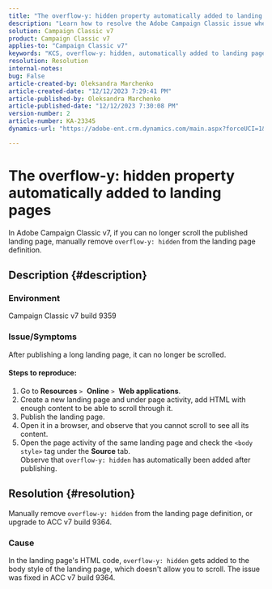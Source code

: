 ```yaml
---
title: "The overflow-y: hidden property automatically added to landing pages"
description: "Learn how to resolve the Adobe Campaign Classic issue where overflow-y hidden gets automatically added to landing pages."
solution: Campaign Classic v7
product: Campaign Classic v7
applies-to: "Campaign Classic v7"
keywords: "KCS, overflow-y: hidden, automatically added to landing pages, adobe campaign, ACC v7 build 9359, upgrade to ACC v7 build 9364, Campaign Classic"
resolution: Resolution
internal-notes: 
bug: False
article-created-by: Oleksandra Marchenko
article-created-date: "12/12/2023 7:29:41 PM"
article-published-by: Oleksandra Marchenko
article-published-date: "12/12/2023 7:30:08 PM"
version-number: 2
article-number: KA-23345
dynamics-url: "https://adobe-ent.crm.dynamics.com/main.aspx?forceUCI=1&pagetype=entityrecord&etn=knowledgearticle&id=fd333dc5-2499-ee11-be37-6045bd0065f9"

---
```

# The overflow-y: hidden property automatically added to landing pages


In Adobe Campaign Classic v7, if you can no longer scroll the published landing page, manually remove `overflow-y: hidden` from the landing page definition.

## Description {#description}


### <b>Environment</b>

Campaign Classic v7 build 9359

### <b>Issue/Symptoms</b>

After publishing a long landing page, it can no longer be scrolled.

#### <b>Steps to reproduce:</b>

1. Go to <b>Resources</b> `>`  <b>Online</b> `>`  <b>Web applications</b>.
2. Create a new landing page and under page activity, add HTML with enough content to be able to scroll through it.
3. Publish the landing page.
4. Open it in a browser, and observe that you cannot scroll to see all its content.
5. Open the page activity of the same landing page and check the `<body style>` tag under the <b>Source</b> tab.    
    Observe that `overflow-y: hidden` has automatically been added after publishing.



## Resolution {#resolution}


Manually remove `overflow-y: hidden` from the landing page definition, or upgrade to ACC v7 build 9364.

### <b>Cause</b>

In the landing page's HTML code, `overflow-y: hidden` gets added to the body style of the landing page, which doesn't allow you to scroll. The issue was fixed in ACC v7 build 9364.
